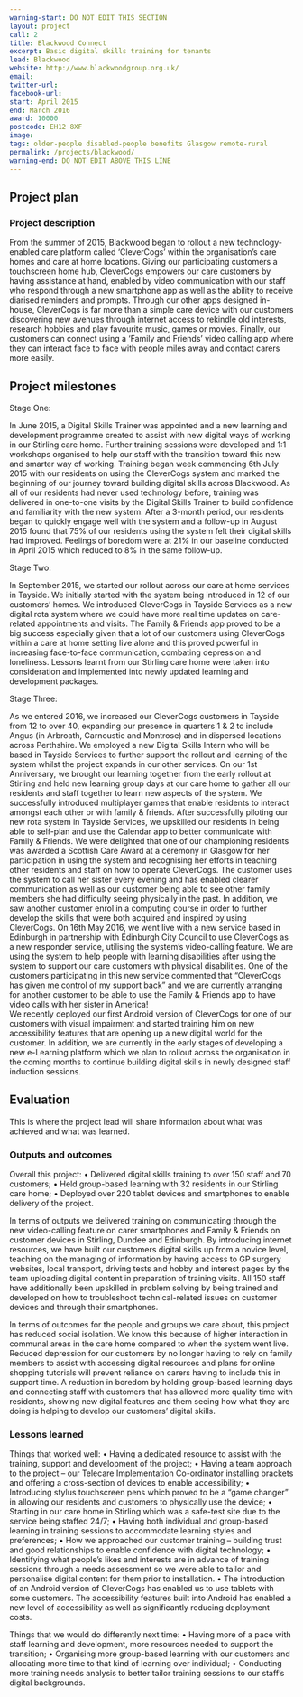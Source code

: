 ```yaml
---
warning-start: DO NOT EDIT THIS SECTION
layout: project
call: 2
title: Blackwood Connect
excerpt: Basic digital skills training for tenants
lead: Blackwood
website: http://www.blackwoodgroup.org.uk/
email: 
twitter-url: 
facebook-url: 
start: April 2015
end: March 2016
award: 10000
postcode: EH12 8XF
image:
tags: older-people disabled-people benefits Glasgow remote-rural 
permalink: /projects/blackwood/
warning-end: DO NOT EDIT ABOVE THIS LINE
---
```


## Project plan

### Project description

From the summer of 2015, Blackwood began to rollout a new technology-enabled care platform called ‘CleverCogs’ within the organisation’s care homes and care at home locations. Giving our participating customers a touchscreen home hub, CleverCogs empowers our care customers by having assistance at hand, enabled by video communication with our staff who respond through a new smartphone app as well as the ability to receive diarised reminders and prompts. Through our other apps designed in-house, CleverCogs is far more than a simple care device with our customers discovering new avenues through internet access to rekindle old interests, research hobbies and play favourite music, games or movies. Finally, our customers can connect using a ‘Family and Friends’ video calling app where they can interact face to face with people miles away and contact carers more easily. 

## Project milestones

Stage One:

In June 2015, a Digital Skills Trainer was appointed and a new learning and development programme created to assist with new digital ways of working in our Stirling care home. Further training sessions were developed and 1:1 workshops organised to help our staff with the transition toward this new and smarter way of working. 
Training began week commencing 6th July 2015 with our residents on using the CleverCogs system and marked the beginning of our journey toward building digital skills across Blackwood. As all of our residents had never used technology before, training was delivered in one-to-one visits by the Digital Skills Trainer to build confidence and familiarity with the new system. After a 3-month period, our residents began to quickly engage well with the system and a follow-up in August 2015 found that 75% of our residents using the system felt their digital skills had improved. Feelings of boredom were at 21% in our baseline conducted in April 2015 which reduced to 8% in the same follow-up. 

Stage Two:

In September 2015, we started our rollout across our care at home services in Tayside. We initially started with the system being introduced in 12 of our customers’ homes. We introduced CleverCogs in Tayside Services as a new digital rota system where we could have more real time updates on care-related appointments and visits. The Family & Friends app proved to be a big success especially given that a lot of our customers using CleverCogs within a care at home setting live alone and this proved powerful in increasing face-to-face communication, combating depression and loneliness. Lessons learnt from our Stirling care home were taken into consideration and implemented into newly updated learning and development packages. 

Stage Three:

As we entered 2016, we increased our CleverCogs customers in Tayside from 12 to over 40, expanding our presence in quarters 1 & 2 to include Angus (in Arbroath, Carnoustie and Montrose) and in dispersed locations across Perthshire. We employed a new Digital Skills Intern who will be based in Tayside Services to further support the rollout and learning of the system whilst the project expands in our other services. 
On our 1st Anniversary, we brought our learning together from the early rollout at Stirling and held new learning group days at our care home to gather all our residents and staff together to learn new aspects of the system. We successfully introduced multiplayer games that enable residents to interact amongst each other or with family & friends. After successfully piloting our new rota system in Tayside Services, we upskilled our residents in being able to self-plan and use the Calendar app to better communicate with Family & Friends. We were delighted that one of our championing residents was awarded a Scottish Care Award at a ceremony in Glasgow for her participation in using the system and recognising her efforts in teaching other residents and staff on how to operate CleverCogs. The customer uses the system to call her sister every evening and has enabled clearer communication as well as our customer being able to see other family members she had difficulty seeing physically in the past. In addition, we saw another customer enrol in a computing course in order to further develop the skills that were both acquired and inspired by using CleverCogs.
On 16th May 2016, we went live with a new service based in Edinburgh in partnership with Edinburgh City Council to use CleverCogs as a new responder service, utilising the system’s video-calling feature. We are using the system to help people with learning disabilities after using the system to support our care customers with physical disabilities. One of the customers participating in this new service commented that “CleverCogs has given me control of my support back” and we are currently arranging for another customer to be able to use the Family & Friends app to have video calls with her sister in America!  
We recently deployed our first Android version of CleverCogs for one of our customers with visual impairment and started training him on new accessibility features that are opening up a new digital world for the customer. In addition, we are currently in the early stages of developing a new e-Learning platform which we plan to rollout across the organisation in the coming months to continue building digital skills in newly designed staff induction sessions.

## Evaluation

This is where the project lead will share information about what was achieved and what was learned.

### Outputs and outcomes

Overall this project:
•	Delivered digital skills training to over 150 staff and 70 customers;
•	Held group-based learning with 32 residents in our Stirling care home;
•	Deployed over 220 tablet devices and smartphones to enable delivery of the project.

In terms of outputs we delivered training on communicating through the new video-calling feature on carer smartphones and Family & Friends on customer devices in Stirling, Dundee and Edinburgh. By introducing internet resources, we have built our customers digital skills up from a novice level, teaching on the managing of information by having access to GP surgery websites, local transport, driving tests and hobby and interest pages by the team uploading digital content in preparation of training visits. All 150 staff have additionally been upskilled in problem solving by being trained and developed on how to troubleshoot technical-related issues on customer devices and through their smartphones.

In terms of outcomes for the people and groups we care about, this project has reduced social isolation. We know this because of higher interaction in communal areas in the care home compared to when the system went live. Reduced depression for our customers by no longer having to rely on family members to assist with accessing digital resources and plans for online shopping tutorials will prevent reliance on carers having to include this in support time. A reduction in boredom by holding group-based learning days and connecting staff with customers that has allowed more quality time with residents, showing new digital features and them seeing how what they are doing is helping to develop our customers’ digital skills.

### Lessons learned

Things that worked well:
•	Having a dedicated resource to assist with the training, support and development of the project;
•	Having a team approach to the project – our Telecare Implementation Co-ordinator installing brackets and offering a cross-section of devices to enable accessibility;
•	Introducing stylus touchscreen pens which proved to be a “game changer” in allowing our residents and customers to physically use the device;
•	Starting in our care home in Stirling which was a safe-test site due to the service being staffed 24/7;
•	Having both individual and group-based learning in training sessions to accommodate learning styles and preferences;
•	How we approached our customer training – building trust and good relationships to enable confidence with digital technology;
•	Identifying what people’s likes and interests are in advance of training sessions through a needs assessment so we were able to tailor and personalise digital content for them prior to installation.
•	The introduction of an Android version of CleverCogs has enabled us to use tablets with some customers. The accessibility features built into Android has enabled a new level of accessibility as well as significantly reducing deployment costs.

Things that we would do differently next time:
•	Having more of a pace with staff learning and development, more resources needed to support the transition;
•	Organising more group-based learning with our customers and allocating more time to that kind of learning over individual;
•	Conducting more training needs analysis to better tailor training sessions to our staff’s digital backgrounds.
